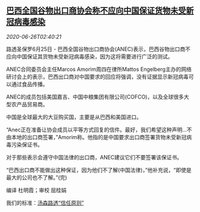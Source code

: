 <!--1593141793000-->
[巴西全国谷物出口商协会称不应向中国保证货物未受新冠病毒感染](https://cn.reuters.com/article/health-coronavirus-brazil-grain-group-06-idCNKBS23X0AT)
------

<div><i>2020-06-26T02:40:21</i></div><div class="StandardArticleBody_body"><p>路透圣保罗6月25日 - 巴西全国谷物出口商协会(ANEC)表示，巴西谷物出口商不应向中国保证其货物未受新冠病毒感染，因为这将需要进行广泛的测试。 </p><p>ANEC合同委员会主任Marcos Amorim周四在律所Mattos Engelberg主办的网络研讨会上的表示，巴西出口商对中国要求的回应将强调，没有证据显示新冠病毒可以通过食品传播。 </p><p>ANEC的成员包括美国嘉吉、中国中粮集团有限公司(COFCO)，以及全球很多大型农产品贸易商。 </p><p>中国是全球最大的大豆购买国，主要是从巴西和美国进口。 </p><p>“Anec正在准备让协会成员以平等方式回复的信件。最好，我们希望这种声明...不由本地的出口商签署，”Amorim称。他指的是中国要求出口商签署货物未受新冠病毒污染保证书。 </p><p>对于那些表示会遵守中国法律的出口商，ANEC建议它们不要签署该保证书。 </p><p>“巴西出口商不能做出这种保证，因为他们不了解(中国法律)，”他补充说，“即使是最大的公司也不了解。”(完)     </p><div class="Attribution_container"><div class="Attribution_attribution"><p class="Attribution_content">编译 杜明霞；审校 屈桂娟 </p></div></div><div class="StandardArticleBody_trustBadgeContainer"><span class="StandardArticleBody_trustBadgeTitle">我们的标准：</span><span class="trustBadgeUrl"><a href="https://www.thomsonreuters.cn/content/dam/openweb/documents/pdf/china/brochures/about-us-1.pdf">汤森路透“信任原则”</a></span></div></div>
